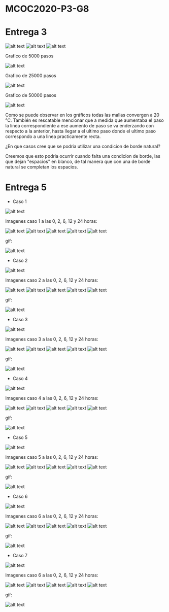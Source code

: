 # MCOC2020-P3-G8
# Entrega 3


![alt text](https://github.com/EduardoGM98/MCOC2020-P3-G8/blob/main/Imagen_Memoria_1.png)
![alt text](https://github.com/EduardoGM98/MCOC2020-P3-G8/blob/main/Imagen_Memoria_2.png)
![alt text](https://github.com/EduardoGM98/MCOC2020-P3-G8/blob/main/Imagen_Memoria_3.png)<br>

Grafico de 5000 pasos

![alt text](https://github.com/EduardoGM98/MCOC2020-P3-G8/blob/main/Grafico_5000_pasos.png)

Grafico de 25000 pasos

![alt text](https://github.com/EduardoGM98/MCOC2020-P3-G8/blob/main/Grafico_25000_pasos.png)

Grafico de 50000 pasos

![alt text](https://github.com/EduardoGM98/MCOC2020-P3-G8/blob/main/Grafico_50000_pasos.png)<br>


Como se puede observar en los gráficos todas las mallas convergen a 20 °C. También es rescatable mencionar que a medida que aumentaba el paso la linea correspondiente a ese aumento de paso se va enderzando con respecto a la anterior, hasta llegar a el ultimo paso donde el ultimo paso correspondo a una linea practicamente recta. 

¿En que casos cree que se podria utilizar una condicion de borde natural?

Creemos que esto podria ocurrir cuando falta una condicion de borde, las que dejan "espacios" en blanco, de tal manera que con una de borde natural se completan los espacios.


# Entrega 5

- Caso 1


![alt text](https://github.com/EduardoGM98/MCOC2020-P3-G8/blob/main/Caso_1.png)

Imagenes caso 1 a las 0, 2, 6, 12 y 24 horas:

![alt text](https://github.com/EduardoGM98/MCOC2020-P3-G8/blob/main/Caso_1_0h.png)
![alt text](https://github.com/EduardoGM98/MCOC2020-P3-G8/blob/main/Caso_1_2h.png)
![alt text](https://github.com/EduardoGM98/MCOC2020-P3-G8/blob/main/Caso_1_6h.png)
![alt text](https://github.com/EduardoGM98/MCOC2020-P3-G8/blob/main/Caso_1_12h.png)
![alt text](https://github.com/EduardoGM98/MCOC2020-P3-G8/blob/main/Caso_1_24h.png)

gif:

![alt text](https://github.com/EduardoGM98/MCOC2020-P3-G8/blob/main/Gif1.gif)



- Caso 2


![alt text](https://github.com/EduardoGM98/MCOC2020-P3-G8/blob/main/Caso_2.png)

Imagenes caso 2 a las 0, 2, 6, 12 y 24 horas:

![alt text](https://github.com/EduardoGM98/MCOC2020-P3-G8/blob/main/Caso_2_0h.png)
![alt text](https://github.com/EduardoGM98/MCOC2020-P3-G8/blob/main/Caso_2_2h.png)
![alt text](https://github.com/EduardoGM98/MCOC2020-P3-G8/blob/main/Caso_2_6h.png)
![alt text](https://github.com/EduardoGM98/MCOC2020-P3-G8/blob/main/Caso_2_12h.png)
![alt text](https://github.com/EduardoGM98/MCOC2020-P3-G8/blob/main/Caso_2_24h.png)

gif:

![alt text](https://github.com/EduardoGM98/MCOC2020-P3-G8/blob/main/Gif2.gif)


- Caso 3


![alt text](https://github.com/EduardoGM98/MCOC2020-P3-G8/blob/main/Caso_3.png)

Imagenes caso 3 a las 0, 2, 6, 12 y 24 horas:

![alt text](https://github.com/EduardoGM98/MCOC2020-P3-G8/blob/main/Caso_3_0h.png)
![alt text](https://github.com/EduardoGM98/MCOC2020-P3-G8/blob/main/Caso_3_2h.png)
![alt text](https://github.com/EduardoGM98/MCOC2020-P3-G8/blob/main/Caso_3_6h.png)
![alt text](https://github.com/EduardoGM98/MCOC2020-P3-G8/blob/main/Caso_3_12h.png)
![alt text](https://github.com/EduardoGM98/MCOC2020-P3-G8/blob/main/Caso_3_24h.png)

gif:

![alt text](https://github.com/EduardoGM98/MCOC2020-P3-G8/blob/main/Gif3.gif)


- Caso 4


![alt text](https://github.com/EduardoGM98/MCOC2020-P3-G8/blob/main/Caso_4.png)

Imagenes caso 4 a las 0, 2, 6, 12 y 24 horas:

![alt text](https://github.com/EduardoGM98/MCOC2020-P3-G8/blob/main/Caso_4_0h.png)
![alt text](https://github.com/EduardoGM98/MCOC2020-P3-G8/blob/main/Caso_4_2h.png)
![alt text](https://github.com/EduardoGM98/MCOC2020-P3-G8/blob/main/Caso_4_6h.png)
![alt text](https://github.com/EduardoGM98/MCOC2020-P3-G8/blob/main/Caso_4_12h.png)
![alt text](https://github.com/EduardoGM98/MCOC2020-P3-G8/blob/main/Caso_4_24h.png)

gif:

![alt text](https://github.com/EduardoGM98/MCOC2020-P3-G8/blob/main/Gif4.gif)


- Caso 5


![alt text](https://github.com/EduardoGM98/MCOC2020-P3-G8/blob/main/Caso_5.png)

Imagenes caso 5 a las 0, 2, 6, 12 y 24 horas:

![alt text](https://github.com/EduardoGM98/MCOC2020-P3-G8/blob/main/Caso_5_0h.png)
![alt text](https://github.com/EduardoGM98/MCOC2020-P3-G8/blob/main/Caso_5_2h.png)
![alt text](https://github.com/EduardoGM98/MCOC2020-P3-G8/blob/main/Caso_5_6h.png)
![alt text](https://github.com/EduardoGM98/MCOC2020-P3-G8/blob/main/Caso_5_12h.png)
![alt text](https://github.com/EduardoGM98/MCOC2020-P3-G8/blob/main/Caso_5_24h.png)

gif:

![alt text](https://github.com/EduardoGM98/MCOC2020-P3-G8/blob/main/Gif5.gif)


- Caso 6


![alt text](https://github.com/EduardoGM98/MCOC2020-P3-G8/blob/main/Caso_6.png)

Imagenes caso 6 a las 0, 2, 6, 12 y 24 horas:

![alt text](https://github.com/EduardoGM98/MCOC2020-P3-G8/blob/main/Caso_6_0h.png)
![alt text](https://github.com/EduardoGM98/MCOC2020-P3-G8/blob/main/Caso_6_2h.png)
![alt text](https://github.com/EduardoGM98/MCOC2020-P3-G8/blob/main/Caso_6_6h.png)
![alt text](https://github.com/EduardoGM98/MCOC2020-P3-G8/blob/main/Caso_6_12h.png)
![alt text](https://github.com/EduardoGM98/MCOC2020-P3-G8/blob/main/Caso_6_24h.png)

gif:

![alt text](https://github.com/EduardoGM98/MCOC2020-P3-G8/blob/main/Gif6.gif)


- Caso 7

![alt text]()

Imagenes caso 6 a las 0, 2, 6, 12 y 24 horas:

![alt text](https://github.com/EduardoGM98/MCOC2020-P3-G8/blob/main/Caso_7_0h.png)
![alt text](https://github.com/EduardoGM98/MCOC2020-P3-G8/blob/main/Caso_7_2h.png)
![alt text](https://github.com/EduardoGM98/MCOC2020-P3-G8/blob/main/Caso_7_6h.png)
![alt text](https://github.com/EduardoGM98/MCOC2020-P3-G8/blob/main/Caso_7_12h.png)
![alt text](https://github.com/EduardoGM98/MCOC2020-P3-G8/blob/main/Caso_7_24h.png)

gif:

![alt text](https://github.com/EduardoGM98/MCOC2020-P3-G8/blob/main/Gif7.gif)
